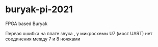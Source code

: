 # buryak-pi-2021
FPGA based Buryak

Первая ошибка на плате звука , у микросхемы U7 (мост UART) нет соединения между 7 и 8 ножками
